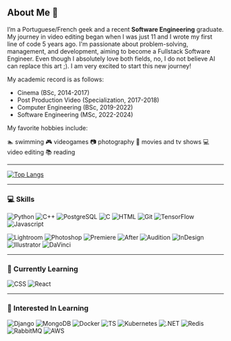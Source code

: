 ## About Me 👋

I’m a Portuguese/French geek and a recent **Software Engineering** graduate. My journey in video editing began when I was just 11 and I wrote my first line of code 5 years ago. I'm passionate about problem-solving, management, and development, aiming to become a Fullstack Software Engineer. Even though I absolutely love both fields, no, I do not believe AI can replace this art ;). I am very excited to start this new journey!

My academic record is as follows:
- Cinema (BSc, 2014-2017)
- Post Production Video (Specialization, 2017-2018)
- Computer Engineering (BSc, 2019-2022)
- Software Engineering (MSc, 2022-2024)

My favorite hobbies include:

:swimmer: swimming :video_game: videogames :camera: photography :movie_camera: movies and tv shows :computer: video editing :books: reading

---

[![Top Langs](https://github-readme-stats.vercel.app/api/top-langs/?username=Squalexy&size_weight=0.5&count_weight=0.5&layout=compact&theme=dracula&langs_count=10)](https://github.com/anuraghazra/github-readme-stats)

---

### :computer: Skills 

![Python](https://img.shields.io/badge/Python-%233776AB?style=flat&logo=python&logoColor=%233776AB&labelColor=black)
![C++](https://img.shields.io/badge/C%2B%2B-%2300599C?style=flat&logo=C%2B%2B&logoColor=%2300599C&labelColor=black) 
![PostgreSQL](https://img.shields.io/badge/PostgreSQL-%234169E1?style=flat&logo=PostgreSQL&logoColor=%234169E1&labelColor=black) 
![C](https://img.shields.io/badge/C-%23A8B9CC?style=flat&logo=C&logoColor=%23A8B9CC&labelColor=black)
![HTML](https://img.shields.io/badge/HTML5-%23E34F26?style=flat&logo=HTML5&logoColor=%23E34F26&labelColor=black) 
![Git](https://img.shields.io/badge/Git-%23F05032?style=flat&logo=Git&logoColor=%23F05032&labelColor=black) 
![TensorFlow](https://img.shields.io/badge/TensorFlow-%23FF6F00?style=flat&logo=TensorFlow&logoColor=%23FF6F00&labelColor=black) 
![Javascript](https://img.shields.io/badge/JavaScript-%23F7DF1E?style=flat&logo=JavaScript&logoColor=%23F7DF1E&labelColor=black)


![Lightroom](https://img.shields.io/badge/Lightroom-%2331A8FF?style=flat&logo=Adobe%20Lightroom&logoColor=%2331A8FF&labelColor=black)
![Photoshop](https://img.shields.io/badge/Photoshop-%2331A8FF?style=flat&logo=Adobe%20Photoshop&logoColor=%2331A8FF&labelColor=black)
![Premiere](https://img.shields.io/badge/Premiere-%239999FF?style=flat&logo=Adobe%20Premiere%20Pro&logoColor=%239999FF&labelColor=black)
![After](https://img.shields.io/badge/After%20Effects-%239999FF?style=flat&logo=Adobe%20After%20Effects&logoColor=%239999FF&labelColor=black)
![Audition](https://img.shields.io/badge/Audition-%239999FF?style=flat&logo=Adobe%20Audition&logoColor=%239999FF&labelColor=black)
![InDesign](https://img.shields.io/badge/InDesign-%23FF3366?style=flat&logo=Adobe%20InDesign&logoColor=%23FF3366&labelColor=black)
![Illustrator](https://img.shields.io/badge/Illustrator-%23FF9A00?style=flat&logo=Adobe%20Illustrator&logoColor=%23FF9A00&labelColor=black)
![DaVinci](https://img.shields.io/badge/DaVinci%20Resolve-%23233A51?style=flat&logo=DaVinci%20Resolve&logoColor=%23233A51&labelColor=black)


---

###  :book: Currently Learning 

![CSS](https://img.shields.io/badge/CSS3-%231572B6?style=flat&logo=css3&logoColor=%231572B6&labelColor=black) 
![React](https://img.shields.io/badge/ReactJS-%2361DAFB?style=flat&logo=react&logoColor=%2361DAFB&labelColor=black)

---

###  :rocket: Interested In Learning

![Django](https://img.shields.io/badge/Django-%23092E20?style=flat&logo=Django&logoColor=%23092E20&labelColor=black) 
![MongoDB](https://img.shields.io/badge/MongoDB-%2347A248?style=flat&logo=MongoDB&logoColor=%2347A248&labelColor=black) 
![Docker](https://img.shields.io/badge/Docker-%232496ED?style=flat&logo=Docker&logoColor=%232496ED&labelColor=black)
![TS](https://img.shields.io/badge/TypeScript-%233178C6?style=flat&logo=TypeScript&logoColor=%233178C6&labelColor=black) 
![Kubernetes](https://img.shields.io/badge/Kubernetes-%23326CE5?style=flat&logo=Kubernetes&logoColor=%23326CE5&labelColor=black)
![.NET](https://img.shields.io/badge/.NET-%23512BD4?style=flat&logo=.NET&logoColor=%23512BD4&labelColor=black)
![Redis](https://img.shields.io/badge/Redis-%23FF4438?style=flat&logo=Redis&logoColor=%23FF4438&labelColor=black)
![RabbitMQ](https://img.shields.io/badge/RabbitMQ-%23FF6600?style=flat&logo=RabbitMQ&logoColor=%23FF6600&labelColor=black)
![AWS](https://img.shields.io/badge/AWS-%23232F3E?style=flat&logo=Amazon%20Web%20Services&logoColor=%23232F3E&labelColor=black)

